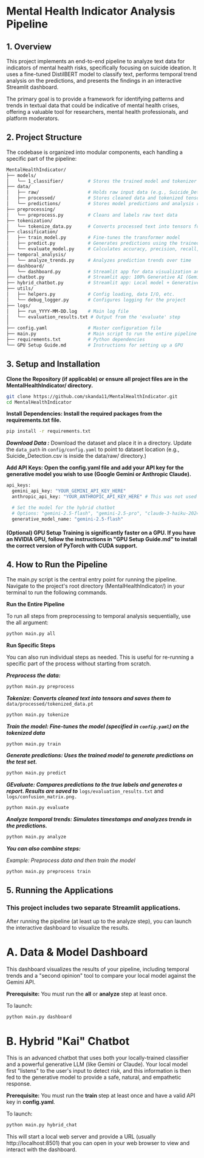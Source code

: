 # Mental Health Indicator Analysis Pipeline

## 1. Overview

This project implements an end-to-end pipeline to analyze text data for indicators of mental health risks, specifically focusing on suicide ideation. It uses a fine-tuned DistilBERT model to classify text, performs temporal trend analysis on the predictions, and presents the findings in an interactive Streamlit dashboard.

The primary goal is to provide a framework for identifying patterns and trends in textual data that could be indicative of mental health crises, offering a valuable tool for researchers, mental health professionals, and platform moderators.

## 2. Project Structure

The codebase is organized into modular components, each handling a specific part of the pipeline:

```bash
MentalHealthIndicator/
├── models/
│   └── 1_classifier/         # Stores the trained model and tokenizer
├── data/
│   ├── raw/                  # Holds raw input data (e.g., Suicide_Detection.csv)
│   ├── processed/            # Stores cleaned data and tokenized tensors
│   └── predictions/          # Stores model predictions and analysis results
├── preprocessing/
│   └── preprocess.py         # Cleans and labels raw text data
├── tokenization/
│   └── tokenize_data.py      # Converts processed text into tensors for the model
├── classification/
│   ├── train_model.py        # Fine-tunes the transformer model
│   ├── predict.py            # Generates predictions using the trained model
│   └── evaluate_model.py     # Calculates accuracy, precision, recall, F1
├── temporal_analysis/
│   └── analyze_trends.py     # Analyzes prediction trends over time
├── dashboard/
│   └── dashboard.py          # Streamlit app for data visualization and live testing
├── chatbot.py                # Streamlit app: 100% Generative AI (Gemini) chatbot
├── hybrid_chatbot.py         # Streamlit app: Local model + Generative AI chatbot
├── utils/
│   ├── helpers.py            # Config loading, data I/O, etc.
│   └── debug_logger.py       # Configures logging for the project
├── logs/
│   ├── run_YYYY-MM-DD.log    # Main log file
│   └── evaluation_results.txt # Output from the 'evaluate' step
│
├── config.yaml               # Master configuration file
├── main.py                   # Main script to run the entire pipeline
├── requirements.txt          # Python dependencies
└── GPU Setup Guide.md        # Instructions for setting up a GPU
```

## 3. Setup and Installation

**Clone the Repository (if applicable) or ensure all project files are in the MentalHealthIndicator/ directory.** 

```bash
git clone https://github.com/skanda11/MentalHealthIndicator.git
cd MentalHealthIndicator
```

**Install Dependencies: Install the required packages from the requirements.txt file.**

```bash
pip install -r requirements.txt
```
***Download Data :***
Download the dataset and place it in a directory. Update the `data_path` in `config/config.yaml` to point to dataset location (e.g., Suicide_Detection.csv is inside the data/raw/ directory.)

****Add API Keys:  Open the config.yaml file and add your API key for the generative model you wish to use (Google Gemini or Anthropic Claude).****
```bash
api_keys: 
  gemini_api_key: "YOUR_GEMINI_API_KEY_HERE"
  anthropic_api_key: "YOUR_ANTHROPIC_API_KEY_HERE" # This was not used in my project. 

  # Set the model for the hybrid chatbot
  # Options: "gemini-2.5-flash", "gemini-2.5-pro", "claude-3-haiku-20240307"
  generative_model_name: "gemini-2.5-flash" 
```
#### (Optional) GPU Setup Training is significantly faster on a GPU. If you have an NVIDIA GPU, follow the instructions in "GPU Setup Guide.md" to install the correct version of PyTorch with CUDA support.

## 4. How to Run the Pipeline

The main.py script is the central entry point for running the pipeline. Navigate to the project's root directory (MentalHealthIndicator/) in your terminal to run the following commands.

**Run the Entire Pipeline**

To run all steps from preprocessing to temporal analysis sequentially, use the all argument:
```bash
python main.py all
```

**Run Specific Steps**

You can also run individual steps as needed. This is useful for re-running a specific part of the process without starting from scratch.

***Preprocess the data:***
```bash
python main.py preprocess
```

***Tokenize: Converts cleaned text into tensors and saves them to*** ```data/processed/tokenized_data.pt```

```bash
python main.py tokenize
```


***Train the model: Fine-tunes the model (specified in ```config.yaml```) on the tokenized data*** 
```bash
python main.py train
```

***Generate predictions: Uses the trained model to generate predictions on the test set.***
```bash
python main.py predict
```

***GEvaluate: Compares predictions to the true labels and generates a report. Results are saved to*** ```logs/evaluation_results.txt``` and ```logs/confusion_matrix.png.```
```bash
python main.py evaluate
```

***Analyze temporal trends: Simulates timestamps and analyzes trends in the predictions.***
```bash
python main.py analyze
```

***You can also combine steps:***

*Example: Preprocess data and then train the model*
```bash
python main.py preprocess train
```

## 5. Running the Applications

### This project includes two separate Streamlit applications.

After running the pipeline (at least up to the analyze step), you can launch the interactive dashboard to visualize the results.

# A. Data & Model Dashboard

This dashboard visualizes the results of your pipeline, including temporal trends and a "second opinion" tool to compare your local model against the Gemini API.

**Prerequisite:** You must run the **all** or **analyze** step at least once.

To launch:
```bash
python main.py dashboard
```

# B. Hybrid "Kai" Chatbot
This is an advanced chatbot that uses both your locally-trained classifier and a powerful generative LLM (like Gemini or Claude). Your local model first "listens" to the user's input to detect risk, and this information is then fed to the generative model to provide a safe, natural, and empathetic response.

**Prerequisite:** You must run the **train** step at least once and have a valid API key in **config.yaml**.

To launch:
```bash
python main.py hybrid_chat
```


This will start a local web server and provide a URL (usually http://localhost:8501) that you can open in your web browser to view and interact with the dashboard.
<!--
## 6. Future Enhancements

The following features are planned for future development to enhance the project's capabilities and impact:

#### Hybrid AI Analysis with Gemini:

Integrate the Google Gemini API into the Streamlit dashboard.

This will add a **"Get a Second Opinion with Gemini"** button, allowing users to get a real-time, nuanced analysis from a state-of-the-art Large Language Model, complementing the prediction from the locally trained DistilBERT model.

#### Interactive Wellness Chatbot:

Develop a separate Streamlit application (chatbot.py) that functions as an empathetic wellness assistant.

The chatbot will use the Gemini API with a specialized system prompt to engage in supportive conversations, internally assess the user's stress level, and proactively suggest de-escalation or mindfulness techniques if it detects high levels of distress.

It will also be programmed to provide contact information for mental health helplines in India if a user expresses direct mentions of crisis.
>